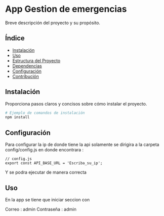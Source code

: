 # App Gestion de emergencias

Breve descripción del proyecto y su propósito.

## Índice

- [Instalación](#instalación)
- [Uso](#uso)
- [Estructura del Proyecto](#estructura-del-proyecto)
- [Dependencias](#dependencias)
- [Configuración](#configuración)
- [Contribución](#contribución)

## Instalación

Proporciona pasos claros y concisos sobre cómo instalar el proyecto.

```bash
# Ejemplo de comandos de instalación
npm install
```

## Configuración

Para configurar la ip de donde tiene la api solamente se dirigira a la carpeta config/config.js en donde encontrara :

```
// config.js
export const API_BASE_URL = 'Escriba_su_ip';
```

Y se podra ejecutar de manera correcta

## Uso

En la app se tiene que iniciar seccion con 

Correo : admin
Contraseña : admin